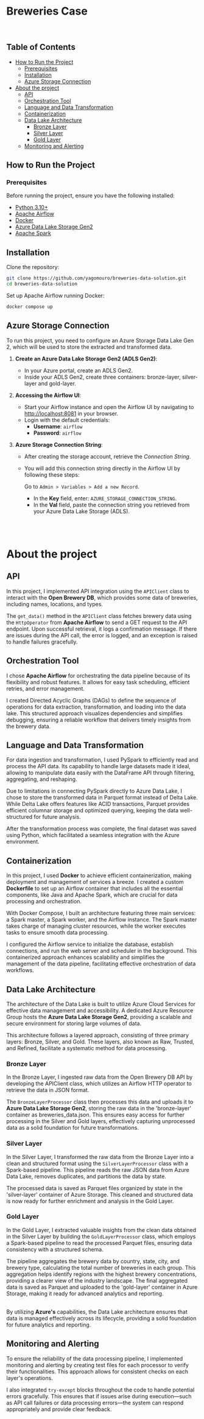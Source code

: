 # Breweries Case
<br/>

## Table of Contents
- [How to Run the Project](#how-to-run-the-project)
  - [Prerequisites](#prerequisites)
  - [Installation](#installation)
  - [Azure Storage Connection](#azure-storage-connection)
- [About the project](#about-the-project)
  - [API](#api)
  - [Orchestration Tool](#orchestration-tool)
  - [Language and Data Transformation](#language-and-data-transformation)
  - [Containerization](#containerization)
  - [Data Lake Architecture](#data-lake-architecture)
    - [Bronze Layer](#bronze-layer)
    - [Silver Layer](#silver-layer)
    - [Gold Layer](#gold-layer)
  - [Monitoring and Alerting](#monitoring-and-alerting)

## How to Run the Project

### Prerequisites
Before running the project, ensure you have the following installed:

- [Python 3.10+](https://www.python.org/downloads/)
- [Apache Airflow](https://airflow.apache.org/)
- [Docker](https://www.docker.com/)
- [Azure Data Lake Storage Gen2](https://azure.microsoft.com/en-us/services/storage/data-lake-storage/)
- [Apache Spark](https://spark.apache.org/)


## Installation
Clone the repository:
```bash
git clone https://github.com/yagomouro/breweries-data-solution.git
cd breweries-data-solution
```

Set up Apache Airflow running Docker:
```bash
docker compose up
```

## Azure Storage Connection

To run this project, you need to configure an Azure Storage Data Lake Gen 2, which will be used to store the extracted and transformed data.

1. **Create an Azure Data Lake Storage Gen2 (ADLS Gen2)**:
   - In your Azure portal, create an ADLS Gen2.
   - Inside your ADLS Gen2, create three containers: bronze-layer, silver-layer and gold-layer.


2. **Accessing the Airflow UI**:
   - Start your Airflow instance and open the Airflow UI by navigating to [http://localhost:8081](http://localhost:8081) in your browser.
   - Login with the default credentials:
     - **Username**: `airflow`
     - **Password**: `airflow`

3. **Azure Storage Connection String**:
   - After creating the storage account, retrieve the *Connection String*.
   - You will add this connection string directly in the Airflow UI by following these steps:

     Go to `Admin > Variables > Add a new Record`.

     - In the **Key** field, enter: `AZURE_STORAGE_CONNECTION_STRING`.
     - In the **Val** field, paste the connection string you retrieved from your Azure Data Lake Storage (ADLS).



<br />
<br />


# About the project


## API

In this project, I implemented API integration using the `APIClient` class to interact with the **Open Brewery DB**, which provides some data of breweries, including names, locations, and types.

The `get_data()` method in the `APIClient` class fetches brewery data using the `HttpOperator` from **Apache Airflow** to send a GET request to the API endpoint. Upon successful retrieval, it logs a confirmation message. If there are issues during the API call, the error is logged, and an exception is raised to handle failures gracefully.

## Orchestration Tool

I chose **Apache Airflow** for orchestrating the data pipeline because of its flexibility and robust features. It allows for easy task scheduling, efficient retries, and error management.

I created Directed Acyclic Graphs (DAGs) to define the sequence of operations for data extraction, transformation, and loading into the data lake. This structured approach visualizes dependencies and simplifies debugging, ensuring a reliable workflow that delivers timely insights from the brewery data.


## Language and Data Transformation
For data ingestion and transformation, I used PySpark to efficiently read and process the API data. Its capability to handle large datasets made it ideal, allowing to manipulate data easily with the DataFrame API through filtering, aggregating, and reshaping.

Due to limitations in connecting PySpark directly to Azure Data Lake, I chose to store the transformed data in Parquet format instead of Delta Lake. While Delta Lake offers features like ACID transactions, Parquet provides efficient columnar storage and optimized querying, keeping the data well-structured for future analysis.

After the transformation process was complete, the final dataset was saved using Python, which facilitated a seamless integration with the Azure environment.

## Containerization
In this project, I used **Docker** to achieve efficient containerization, making deployment and management of services a breeze. I created a custom **Dockerfile** to set up an Airflow container that includes all the essential components, like Java and Apache Spark, which are crucial for data processing and orchestration.

With Docker Compose, I built an architecture featuring three main services: a Spark master, a Spark worker, and the Airflow instance. The Spark master takes charge of managing cluster resources, while the worker executes tasks to ensure smooth data processing.

I configured the Airflow service to initialize the database, establish connections, and run the web server and scheduler in the background. This containerized approach enhances scalability and simplifies the management of the data pipeline, facilitating effective orchestration of data workflows.

## Data Lake Architecture
The architecture of the Data Lake is built to utilize Azure Cloud Services for effective data management and accessibility. A dedicated Azure Resource Group hosts the **Azure Data Lake Storage Gen2**, providing a scalable and secure environment for storing large volumes of data.

This architecture follows a layered approach, consisting of three primary layers: Bronze, Silver, and Gold. These layers, also known as Raw, Trusted, and Refined, facilitate a systematic method for data processing.

### Bronze Layer
In the Bronze Layer, I ingested raw data from the Open Brewery DB API by developing the APIClient class, which utilizes an Airflow HTTP operator to retrieve the data in JSON format. 

The `BronzeLayerProcessor` class then processes this data and uploads it to **Azure Data Lake Storage Gen2**, storing the raw data in the 'bronze-layer' container as breweries_data.json. This ensures easy access for further processing in the Silver and Gold layers, effectively capturing unprocessed data as a solid foundation for future transformations.

### Silver Layer
In the Silver Layer, I transformed the raw data from the Bronze Layer into a clean and structured format using the `SilverLayerProcessor` class with a Spark-based pipeline. This pipeline reads the raw JSON data from Azure Data Lake, removes duplicates, and partitions the data by state. 

The processed data is saved as Parquet files organized by state in the 'silver-layer' container of Azure Storage. This cleaned and structured data is now ready for further enrichment and analysis in the Gold Layer.

### Gold Layer
In the Gold Layer, I extracted valuable insights from the clean data obtained in the Silver Layer by building the `GoldLayerProcessor` class, which employs a Spark-based pipeline to read the processed Parquet files, ensuring data consistency with a structured schema. 

The pipeline aggregates the brewery data by country, state, city, and brewery type, calculating the total number of breweries in each group. This aggregation helps identify regions with the highest brewery concentrations, providing a clearer view of the industry landscape. The final aggregated data is saved as Parquet and uploaded to the 'gold-layer' container in Azure Storage, making it ready for advanced analytics and reporting.
<br /><br />

By utilizing **Azure's** capabilities, the Data Lake architecture ensures that data is managed effectively across its lifecycle, providing a solid foundation for future analytics and reporting.

## Monitoring and Alerting
To ensure the reliability of the data processing pipeline, I implemented monitoring and alerting by creating test files for each processor to verify their functionalities. This approach allows for consistent checks on each layer's operations.

I also integrated `try-except` blocks throughout the code to handle potential errors gracefully. This ensures that if issues arise during execution—such as API call failures or data processing errors—the system can respond appropriately and provide clear feedback.